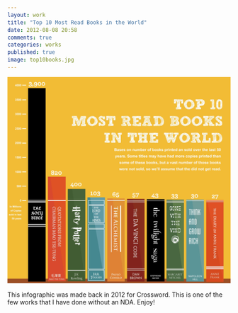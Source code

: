 ```yaml
---
layout: work
title: "Top 10 Most Read Books in the World"
date: 2012-08-08 20:58
comments: true
categories: works
published: true
image: top10books.jpg
---
```

<img src="/images/works/top10books.jpg" />

This infographic was made back in 2012 for Crossword. This is one of the few works that I have done without an NDA. Enjoy!